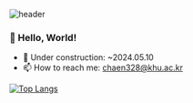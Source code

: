 ![header](https://capsule-render.vercel.app/api?type=slice&color=0:ca9456,50:FFBE98,100:8398ca&height=200&text=Check,%20Chaekeun🦆&animation=twinkling&fontColor=2c333e&fontAlign=70&rotate=13&fontAlignY=35&fontSize=50)


### 🌱 Hello, World!
- 🚧 Under construction: ~2024.05.10
- 📫 How to reach me: chaen328@khu.ac.kr


[![Top Langs](https://github-readme-stats.vercel.app/api/top-langs/?username=chaekeun&layout=compact)](https://github.com/chaekeun/github-readme-stats)

<!--
**chaekeun/chaekeun** is a ✨ _special_ ✨ repository because its `README.md` (this file) appears on your GitHub profile.

Here are some ideas to get you started:

- 🔭 I’m currently working on ...
- 🌱 I’m currently learning ...
- 👯 I’m looking to collaborate on ...
- 🤔 I’m looking for help with ...
- 💬 Ask me about ...
- 📫 How to reach me: ...
- 😄 Pronouns: ...
- ⚡ Fun fact: ...
-->
